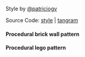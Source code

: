 Style by [@patriciogv](https://twitter.com/patriciogv)

Source Code: [style](http://tangrams.github.io/tangram-play/?style=https://rawgit.com/tangrams/tangram-sandbox/gh-pages/styles/lego.yaml) | [tangram](https://github.com/tangrams/tangram)

<a href="code.html#shaders/brick.frag"><canvas class="canvas" data-fragment-url="shaders/brick.frag" width="200px" height="200px"></canvas></a>
#### Procedural brick wall pattern

<a href="code.html#shaders/lego-pattern.frag"><canvas class="canvas" data-fragment-url="shaders/lego-pattern.frag" width="200px" height="200px"></canvas></a>
#### Procedural lego pattern
